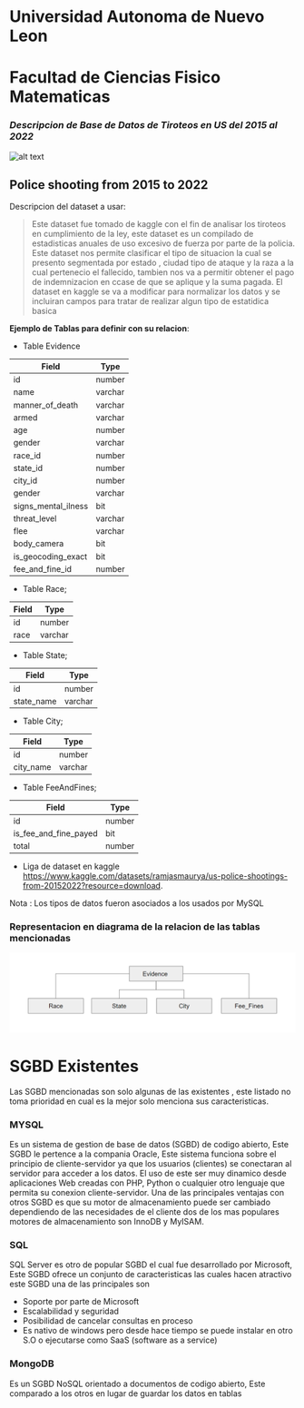 # Universidad Autonoma de Nuevo Leon
# Facultad de Ciencias Fisico Matematicas

### _Descripcion de Base de Datos de Tiroteos en US del 2015 al 2022_

![alt text](https://www.inquirer.com/resizer/ODhmoV1PeEirOItujPPZxNA3XGM=/760x507/smart/filters:format(webp)/cloudfront-us-east-1.images.arcpublishing.com/pmn/G5NET2VAONDH5F3DB4PTCKP3KU.jpg)

## Police shooting from 2015 to 2022

Descripcion del dataset a usar:

> Este dataset fue tomado de kaggle con el fin de analisar los tiroteos en cumplimiento de la ley, este dataset es un compilado de estadisticas anuales de uso excesivo de fuerza por parte de la policia.
Este dataset nos permite clasificar el tipo de situacion la cual se presento segmentada por estado , ciudad tipo de ataque y la raza a la cual pertenecio el fallecido, tambien nos va a permitir obtener el pago de indemnizacion en ccase de que se aplique y la suma pagada. El dataset en kaggle se va a modificar para normalizar los datos y se incluiran campos para tratar de realizar algun tipo de estatidica basica


**Ejemplo de Tablas para definir con su relacion**:

* Table Evidence

| Field| Type |
| ------ | ------ |
| id| number |
| name | varchar |
| manner_of_death  | varchar |
| armed | varchar |
| age | number |
| gender  | varchar  |
| race_id  | number |
| state_id | number |
| city_id | number |
| gender  | varchar |
| signs_mental_ilness | bit |
| threat_level | varchar  |
| flee | varchar  |
| body_camera | bit |
| is_geocoding_exact  | bit |
| fee_and_fine_id  | number |

* Table Race;

| Field | Type |
| ------ | ------ |
| id| number |
| race| varchar |

* Table State;

| Field | Type |
| ------ | ------ |
| id| number |
| state_name| varchar |


* Table City;

| Field | Type |
| ------ | ------ |
| id| number |
| city_name| varchar |

* Table FeeAndFines;

| Field | Type |
| ------ | ------ |
| id| number |
| is_fee_and_fine_payed  | bit|
| total | number |



* Liga de dataset en kaggle https://www.kaggle.com/datasets/ramjasmaurya/us-police-shootings-from-20152022?resource=download. 



Nota : Los tipos de datos fueron asociados a los usados por MySQL

### Representacion en diagrama de la relacion de las tablas mencionadas

<img src="/T1/images/diagram.png" alt="Diagrama Relacion"/>

# SGBD Existentes

Las SGBD mencionadas son solo algunas de las existentes , este listado no toma prioridad en cual es la mejor solo menciona sus caracteristicas.

### MYSQL
Es un sistema de gestion de base de datos (SGBD) de codigo abierto, Este SGBD le pertence a la compania Oracle, Este sistema funciona sobre el principio de cliente-servidor ya que los usuarios (clientes) se conectaran al servidor para acceder a los datos. El uso de este ser muy dinamico desde aplicaciones Web creadas con PHP, Python o cualquier otro lenguaje que permita su conexion cliente-servidor. Una de las principales ventajas con otros SGBD es que su motor de almacenamiento puede ser cambiado dependiendo de las necesidades de el cliente dos de los mas populares motores de almacenamiento son InnoDB y MyISAM.

### SQL
SQL Server es otro de popular SGBD el cual fue desarrollado por Microsoft, Este SGBD ofrece un conjunto de caracteristicas las cuales hacen atractivo este SGBD una de las principales son
* Soporte por parte de Microsoft
* Escalabilidad y seguridad
* Posibilidad de cancelar consultas en proceso
* Es nativo de windows pero desde hace tiempo se puede instalar en otro S.O o ejecutarse como SaaS (software as a service)

### MongoDB
Es un SGBD NoSQL orientado a documentos de codigo abierto, Este comparado a los otros en lugar de guardar los datos en tablas


